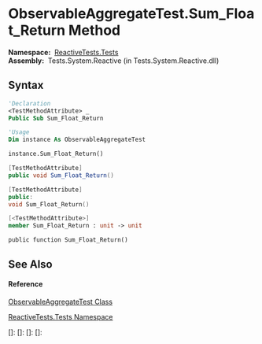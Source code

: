 # ObservableAggregateTest.Sum\_Float\_Return Method

**Namespace:**  [ReactiveTests.Tests](ReactiveTests.Tests\ReactiveTests.Tests.md)  
**Assembly:**  Tests.System.Reactive (in Tests.System.Reactive.dll)

## Syntax

```vb
'Declaration
<TestMethodAttribute> _
Public Sub Sum_Float_Return
```

```vb
'Usage
Dim instance As ObservableAggregateTest

instance.Sum_Float_Return()
```

```csharp
[TestMethodAttribute]
public void Sum_Float_Return()
```

```c++
[TestMethodAttribute]
public:
void Sum_Float_Return()
```

```fsharp
[<TestMethodAttribute>]
member Sum_Float_Return : unit -> unit 
```

```jscript
public function Sum_Float_Return()
```

## See Also

#### Reference

[ObservableAggregateTest Class](ObservableAggregateTest\ObservableAggregateTest.md)

[ReactiveTests.Tests Namespace](ReactiveTests.Tests\ReactiveTests.Tests.md)

[]: 
[]: 
[]: 
[]: 